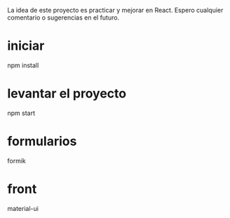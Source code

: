 La idea de este proyecto es practicar y mejorar en React. Espero cualquier comentario o sugerencias en el futuro.

# iniciar
npm install

# levantar el proyecto
npm start

# formularios
formik

# front 
material-ui
